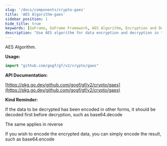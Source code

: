 ```yaml
---
slug: '/docs/components/crypto-gaes'
title: 'AES Algorithm-gaes'
sidebar_position: 1
hide_title: true
keywords: [GoFrame, GoFrame Framework, AES Algorithm, Encryption and Decryption, gaes, Go Language, Data Encoding, base64, Encryption and Decryption Guide, GoFrame Tutorial]
description: "Use AES algorithm for data encryption and decryption in the GoFrame framework. By importing the go package and calling related functional functions, users can achieve secure data transmission and storage. Pay special attention to accurately decoding and encoding if the data is encoded in other forms such as base64 during the encryption and decryption process to ensure data integrity and security."
---
```


AES Algorithm.

**Usage:**

```go
import "github.com/gogf/gf/v2/crypto/gaes"
```

**API Documentation:**

[https://pkg.go.dev/github.com/gogf/gf/v2/crypto/gaes](https://pkg.go.dev/github.com/gogf/gf/v2/crypto/gaes)

**Kind Reminder:**

If the data to be decrypted has been encoded in other forms, it should be decoded first before decryption, such as base64.decode

The same applies in reverse

If you wish to encode the encrypted data, you can simply encode the result, such as base64.encode
